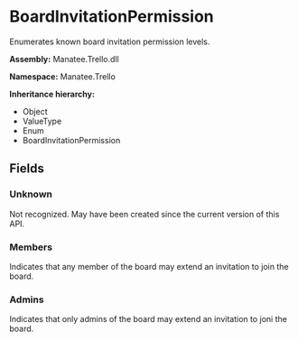 # BoardInvitationPermission

Enumerates known board invitation permission levels.

**Assembly:** Manatee.Trello.dll

**Namespace:** Manatee.Trello

**Inheritance hierarchy:**

- Object
- ValueType
- Enum
- BoardInvitationPermission

## Fields

### Unknown

Not recognized. May have been created since the current version of this API.

### Members

Indicates that any member of the board may extend an invitation to join the board.

### Admins

Indicates that only admins of the board may extend an invitation to joni the board.

